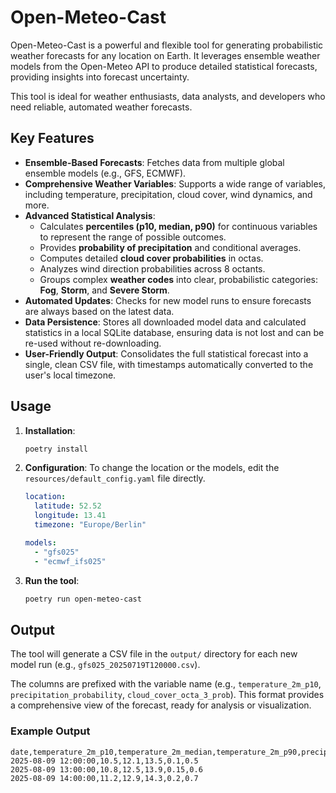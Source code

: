 # Open-Meteo-Cast

Open-Meteo-Cast is a powerful and flexible tool for generating probabilistic weather forecasts for any location on Earth. It leverages ensemble weather models from the Open-Meteo API to produce detailed statistical forecasts, providing insights into forecast uncertainty.

This tool is ideal for weather enthusiasts, data analysts, and developers who need reliable, automated weather forecasts.

## Key Features

*   **Ensemble-Based Forecasts**: Fetches data from multiple global ensemble models (e.g., GFS, ECMWF).
*   **Comprehensive Weather Variables**: Supports a wide range of variables, including temperature, precipitation, cloud cover, wind dynamics, and more.
*   **Advanced Statistical Analysis**:
    *   Calculates **percentiles (p10, median, p90)** for continuous variables to represent the range of possible outcomes.
    *   Provides **probability of precipitation** and conditional averages.
    *   Computes detailed **cloud cover probabilities** in octas.
    *   Analyzes wind direction probabilities across 8 octants.
    *   Groups complex **weather codes** into clear, probabilistic categories: **Fog**, **Storm**, and **Severe Storm**.
*   **Automated Updates**: Checks for new model runs to ensure forecasts are always based on the latest data.
*   **Data Persistence**: Stores all downloaded model data and calculated statistics in a local SQLite database, ensuring data is not lost and can be re-used without re-downloading.
*   **User-Friendly Output**: Consolidates the full statistical forecast into a single, clean CSV file, with timestamps automatically converted to the user's local timezone.

## Usage

1.  **Installation**:
    ```bash
    poetry install
    ```

2.  **Configuration**:
    To change the location or the models, edit the `resources/default_config.yaml` file directly.
    ```yaml
    location:
      latitude: 52.52
      longitude: 13.41
      timezone: "Europe/Berlin"

    models:
      - "gfs025"
      - "ecmwf_ifs025"
    ```

3.  **Run the tool**:
    ```bash
    poetry run open-meteo-cast
    ```

## Output

The tool will generate a CSV file in the `output/` directory for each new model run (e.g., `gfs025_20250719T120000.csv`).

The columns are prefixed with the variable name (e.g., `temperature_2m_p10`, `precipitation_probability`, `cloud_cover_octa_3_prob`). This format provides a comprehensive view of the forecast, ready for analysis or visualization.

### Example Output

```
date,temperature_2m_p10,temperature_2m_median,temperature_2m_p90,precipitation_probability,precipitation_conditional_average
2025-08-09 12:00:00,10.5,12.1,13.5,0.1,0.5
2025-08-09 13:00:00,10.8,12.5,13.9,0.15,0.6
2025-08-09 14:00:00,11.2,12.9,14.3,0.2,0.7
```
